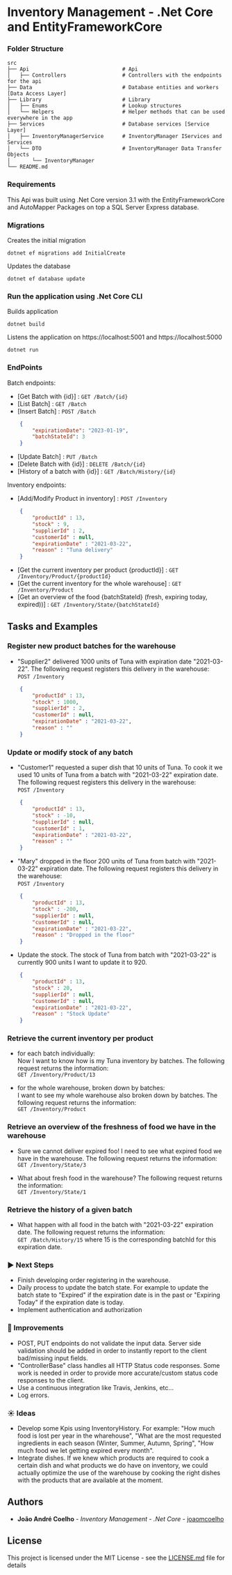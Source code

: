 # Inventory Management - .Net Core and EntityFrameworkCore

### Folder Structure

    src
    ├── Api                              # Api
    │   ├── Controllers                  # Controllers with the endpoints for the api
    ├── Data                             # Database entities and workers [Data Access Layer]
    ├── Library                          # Library
    │   ├── Enums                        # Lookup structures
    │   └── Helpers                      # Helper methods that can be used everywhere in the app
    ├── Services                         # Database services [Service Layer]
    │   ├── InventoryManagerService      # InventoryManager IServices and Services 
    │   └── DTO                          # InventoryManager Data Transfer Objects
    │       └── InventoryManager                    
    └── README.md

### Requirements
This Api was built using .Net Core version 3.1 with the EntityFrameworkCore and AutoMapper Packages on top a SQL Server Express database.

### Migrations
Creates the initial migration
```
dotnet ef migrations add InitialCreate
```

Updates the database
```
dotnet ef database update
```

### Run the application using .Net Core CLI
Builds application
```
dotnet build
```

Listens the application on https://localhost:5001 and https://localhost:5000
```
dotnet run
```

### EndPoints

Batch endpoints:

* [Get Batch with {id}] : `GET /Batch/{id}`
* [List Batch] : `GET /Batch`
* [Insert Batch] : `POST /Batch`
```json
    {
        "expirationDate": "2023-01-19",
        "batchStateId": 3
    }
```
* [Update Batch] : `PUT /Batch`
* [Delete Batch with {id}] : `DELETE /Batch/{id}`
* [History of a batch with {id}] : `GET /Batch/History/{id}`

Inventory endpoints:

* [Add/Modify Product in inventory] : `POST /Inventory`
```json
    {
        "productId" : 13,
        "stock" : 9,
        "supplierId" : 2,
        "customerId" : null,
        "expirationDate" : "2021-03-22",
        "reason" : "Tuna delivery"
    }
```
* [Get the current inventory per product {productId}] : `GET /Inventory/Product/{productId}`
* [Get the current inventory for the whole warehouse] : `GET /Inventory/Product`
* [Get an overview of the food {batchStateId} (fresh, expiring today, expired))] : `GET /Inventory/State/{batchStateId}`

## Tasks and Examples

### Register new product batches for the warehouse
* "Supplier2" delivered 1000 units of Tuna with expiration date "2021-03-22". The following request registers this delivery in the warehouse:
</br>`POST /Inventory`
```json
    {
        "productId" : 13,
        "stock" : 1000,
        "supplierId" : 2,
        "customerId" : null,
        "expirationDate" : "2021-03-22",
        "reason" : ""
    }
```

### Update or modify stock of any batch
* "Customer1" requested a super dish that 10 units of Tuna. To cook it we used 10 units of Tuna from a batch with "2021-03-22" expiration date.
The following request registers this delivery in the warehouse:
</br>`POST /Inventory`
```json
    {
        "productId" : 13,
        "stock" : -10,
        "supplierId" : null,
        "customerId" : 1,
        "expirationDate" : "2021-03-22",
        "reason" : ""
    }
```

* "Mary" dropped in the floor 200 units of Tuna from batch with "2021-03-22" expiration date.
The following request registers this delivery in the warehouse:
</br>`POST /Inventory`
```json
    {
        "productId" : 13,
        "stock" : -200,
        "supplierId" : null,
        "customerId" : null,
        "expirationDate" : "2021-03-22",
        "reason" : "Dropped in the floor"
    }
```

* Update the stock. The stock of Tuna from batch with "2021-03-22" is currently 900 units I want to update it to 920.
```json
    {
        "productId" : 13,
        "stock" : 20,
        "supplierId" : null,
        "customerId" : null,
        "expirationDate" : "2021-03-22",
        "reason" : "Stock Update"
    }
```

### Retrieve the current inventory per product 

* for each batch individually: </br>
Now I want to know how is my Tuna inventory by batches.
The following request returns the information:
</br>`GET /Inventory/Product/13`

* for the whole warehouse, broken down by batches: </br>
I want to see my whole warehouse also broken down by batches.
The following request returns the information:
</br>`GET /Inventory/Product`

### Retrieve an overview of the freshness of food we have in the warehouse

* Sure we cannot deliver expired foo! I need to see what expired food we have in the warehouse.
The following request returns the information:
</br>`GET /Inventory/State/3`

* What about fresh food in the warehouse?
The following request returns the information:
</br>`GET /Inventory/State/1`

### Retrieve the history of a given batch

* What happen with all food in the batch with "2021-03-22" expiration date.
The following request returns the information:
</br>`GET /Batch/History/15` where 15 is the corresponding batchId for this expiration date.

### ▶️ Next Steps
- Finish developing order registering in the warehouse.
- Daily process to update the batch state. For example to update the batch state to "Expired" if the expiration date is in the past or "Expiring Today" if the expiration date is today.
- Implement authentication and authorization

### 🔔 Improvements
- POST, PUT endpoints do not validate the input data. Server side validation should be added in order to instantly report to the client bad/missing input fields.
- "ControllerBase" class handles all HTTP Status code responses. Some work is needed in order to provide more accurate/custom status code responses to the client.
- Use a continuous integration like Travis, Jenkins, etc...
- Log errors.

### ☀️ Ideas
- Develop some Kpis using InventoryHistory. For example: "How much food is lost per year in the wharehouse", "What are the most requested ingredients in each season (Winter, Summer, Autumn, Spring", "How much food we let getting expired every month".
- Integrate dishes. If we knew which products are required to cook a certain dish and what products we do have on inventory, we could actually optimize the use of the warehouse by cooking the right dishes with the products that are available at the moment.


## Authors
* **João André Coelho** - *Inventory Management - .Net Core* - [joaomcoelho](https://github.com/joaomcoelho)

## License
This project is licensed under the MIT License - see the [LICENSE.md](LICENSE.md) file for details

